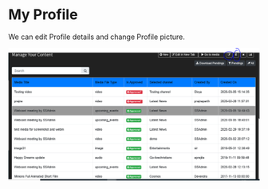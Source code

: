 # My Profile

We can edit Profile details and change Profile picture.

![](../.gitbook/assets/image%20%28223%29.png)

